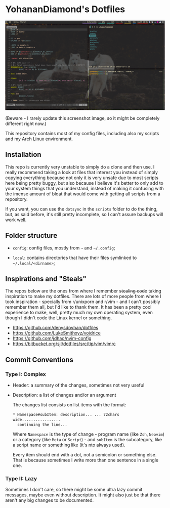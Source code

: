 # YohananDiamond's Dotfiles

![A screenshot of my desktop](img/screenshot.png)

(Beware - I rarely update this screenshot image, so it might be
completely different right now.)

This repository contains most of my config files, including also my
scripts and my Arch Linux environment.

## Installation

This repo is currently very unstable to simply do a clone and then use.
I really recommend taking a look at files that interest you instead of
simply copying everything because not only it is very unsafe due to most
scripts here being pretty buggy, but also because I believe it's better
to only add to your system things that you understand, instead of making
it confusing with the imense amount of bloat that would come with
getting all scripts from a repository.

If you want, you can use the `dotsync` in the `scripts` folder to do the
thing, but, as said before, it's still pretty incomplete, so I can't
assure backups will work well.

## Folder structure

* `config`: config files, mostly from `~` and `~/.config`;

* `local`: contains directories that have their files symlinked to
  `~/.local/<dirname>`;

## Inspirations and "Steals"

The repos below are the ones from where I remember ~~stealing code~~
taking inspiration to make my dotfiles. There are lots of more people
from where I took inspiration - specially from r/unixporn and r/vim -
and I can't possibly remember them all, but I'd like to thank them. It
has been a pretty cool experience to make, well, pretty much my own
operating system, even though I didn't code the Linux kernel or
something.

* https://github.com/denysdovhan/dotfiles
* https://github.com/LukeSmithxyz/voidrice
* https://github.com/jdhao/nvim-config
* https://bitbucket.org/sjl/dotfiles/src/tip/vim/vimrc

## Commit Conventions

### Type I: Complex

* Header: a summary of the changes, sometimes not very useful

* Description: a list of changes and/or an argument

  The changes list consists on list items with the format:

  ```
  * Namespace#subItem: description... ... 72chars wide.................
    continuing the line...
  ```

  Where `Namespace` is the type of change - program name (like `Zsh`,
  `Neovim`) or a category (like `Meta` or `Script`) - and `subItem` is
  the subcategory, like a script name or something like (it's nto always
  used).

  Every item should end with a dot, not a semicolon or something else.
  That is because sometimes I write more than one sentence in a single
  one.

### Type II: Lazy

Sometimes I don't care, so there might be some ultra lazy commit
messages, maybe even without description. It might also just be that
there aren't any big changes to be documented.

